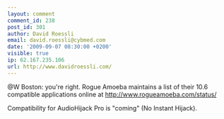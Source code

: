 ```yaml
---
layout: comment
comment_id: 238
post_id: 301
author: David Roessli
email: david.roessli@cybmed.com
date: '2009-09-07 08:30:00 +0200'
visible: true
ip: 62.167.235.106
url: http://www.davidroessli.com/
---
```

@W Boston: you're right. Rogue Amoeba maintains a list of their 10.6 compatible applications online at http://www.rogueamoeba.com/status/

Compatibility for AudioHijack Pro is "coming" (No Instant Hijack).
